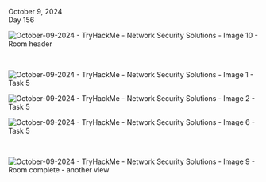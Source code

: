 October 9, 2024<br>
Day 156<br>


![October-09-2024 - TryHackMe - Network Security Solutions - Image 10 - Room header](https://github.com/user-attachments/assets/07f38f14-29cd-4b1e-ae61-a07353a8b8f6)

<br>

![October-09-2024 - TryHackMe - Network Security Solutions - Image 1 - Task 5](https://github.com/user-attachments/assets/1c9ce168-3fe3-4936-a5a4-e694010e06eb)


![October-09-2024 - TryHackMe - Network Security Solutions - Image 2 - Task 5](https://github.com/user-attachments/assets/c5ca7bf4-19ef-414b-9d80-cade199cc9f0)




![October-09-2024 - TryHackMe - Network Security Solutions - Image 6 - Task 5](https://github.com/user-attachments/assets/e6abdc63-da3b-45db-9734-d408bd31582f)


<br>


![October-09-2024 - TryHackMe - Network Security Solutions - Image 9 - Room complete - another view](https://github.com/user-attachments/assets/34f90e9b-1928-4f92-baad-d5d783a2cf31)


